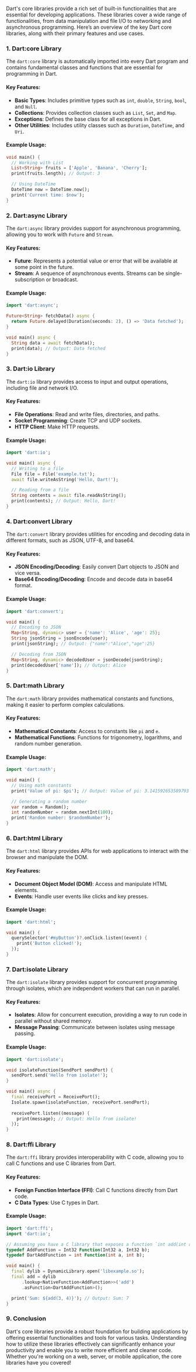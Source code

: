 Dart's core libraries provide a rich set of built-in functionalities that are essential for developing applications. These libraries cover a wide range of functionalities, from data manipulation and file I/O to networking and asynchronous programming. Here’s an overview of the key Dart core libraries, along with their primary features and use cases.

### 1. **Dart:core Library**

The `dart:core` library is automatically imported into every Dart program and contains fundamental classes and functions that are essential for programming in Dart.

#### Key Features:
- **Basic Types**: Includes primitive types such as `int`, `double`, `String`, `bool`, and `Null`.
- **Collections**: Provides collection classes such as `List`, `Set`, and `Map`.
- **Exceptions**: Defines the base class for all exceptions in Dart.
- **Other Utilities**: Includes utility classes such as `Duration`, `DateTime`, and `Uri`.

#### Example Usage:

```dart
void main() {
  // Working with List
  List<String> fruits = ['Apple', 'Banana', 'Cherry'];
  print(fruits.length); // Output: 3

  // Using DateTime
  DateTime now = DateTime.now();
  print('Current time: $now');
}
```

### 2. **Dart:async Library**

The `dart:async` library provides support for asynchronous programming, allowing you to work with `Future` and `Stream`.

#### Key Features:
- **Future**: Represents a potential value or error that will be available at some point in the future.
- **Stream**: A sequence of asynchronous events. Streams can be single-subscription or broadcast.

#### Example Usage:

```dart
import 'dart:async';

Future<String> fetchData() async {
  return Future.delayed(Duration(seconds: 2), () => 'Data fetched');
}

void main() async {
  String data = await fetchData();
  print(data); // Output: Data fetched
}
```

### 3. **Dart:io Library**

The `dart:io` library provides access to input and output operations, including file and network I/O.

#### Key Features:
- **File Operations**: Read and write files, directories, and paths.
- **Socket Programming**: Create TCP and UDP sockets.
- **HTTP Client**: Make HTTP requests.

#### Example Usage:

```dart
import 'dart:io';

void main() async {
  // Writing to a file
  File file = File('example.txt');
  await file.writeAsString('Hello, Dart!');

  // Reading from a file
  String contents = await file.readAsString();
  print(contents); // Output: Hello, Dart!
}
```

### 4. **Dart:convert Library**

The `dart:convert` library provides utilities for encoding and decoding data in different formats, such as JSON, UTF-8, and base64.

#### Key Features:
- **JSON Encoding/Decoding**: Easily convert Dart objects to JSON and vice versa.
- **Base64 Encoding/Decoding**: Encode and decode data in base64 format.

#### Example Usage:

```dart
import 'dart:convert';

void main() {
  // Encoding to JSON
  Map<String, dynamic> user = {'name': 'Alice', 'age': 25};
  String jsonString = jsonEncode(user);
  print(jsonString); // Output: {"name":"Alice","age":25}

  // Decoding from JSON
  Map<String, dynamic> decodedUser = jsonDecode(jsonString);
  print(decodedUser['name']); // Output: Alice
}
```

### 5. **Dart:math Library**

The `dart:math` library provides mathematical constants and functions, making it easier to perform complex calculations.

#### Key Features:
- **Mathematical Constants**: Access to constants like `pi` and `e`.
- **Mathematical Functions**: Functions for trigonometry, logarithms, and random number generation.

#### Example Usage:

```dart
import 'dart:math';

void main() {
  // Using math constants
  print('Value of pi: $pi'); // Output: Value of pi: 3.141592653589793

  // Generating a random number
  var random = Random();
  int randomNumber = random.nextInt(100);
  print('Random number: $randomNumber');
}
```

### 6. **Dart:html Library**

The `dart:html` library provides APIs for web applications to interact with the browser and manipulate the DOM.

#### Key Features:
- **Document Object Model (DOM)**: Access and manipulate HTML elements.
- **Events**: Handle user events like clicks and key presses.

#### Example Usage:

```dart
import 'dart:html';

void main() {
  querySelector('#myButton')?.onClick.listen((event) {
    print('Button clicked!');
  });
}
```

### 7. **Dart:isolate Library**

The `dart:isolate` library provides support for concurrent programming through isolates, which are independent workers that can run in parallel.

#### Key Features:
- **Isolates**: Allow for concurrent execution, providing a way to run code in parallel without shared memory.
- **Message Passing**: Communicate between isolates using message passing.

#### Example Usage:

```dart
import 'dart:isolate';

void isolateFunction(SendPort sendPort) {
  sendPort.send('Hello from isolate!');
}

void main() async {
  final receivePort = ReceivePort();
  Isolate.spawn(isolateFunction, receivePort.sendPort);
  
  receivePort.listen((message) {
    print(message); // Output: Hello from isolate!
  });
}
```

### 8. **Dart:ffi Library**

The `dart:ffi` library provides interoperability with C code, allowing you to call C functions and use C libraries from Dart.

#### Key Features:
- **Foreign Function Interface (FFI)**: Call C functions directly from Dart code.
- **C Data Types**: Use C types in Dart.

#### Example Usage:

```dart
import 'dart:ffi';
import 'dart:io';

// Assuming you have a C library that exposes a function `int add(int a, int b)`
typedef AddFunction = Int32 Function(Int32 a, Int32 b);
typedef DartAddFunction = int Function(int a, int b);

void main() {
  final dylib = DynamicLibrary.open('libexample.so');
  final add = dylib
      .lookup<NativeFunction<AddFunction>>('add')
      .asFunction<DartAddFunction>();

  print('Sum: ${add(3, 4)}'); // Output: Sum: 7
}
```

### 9. **Conclusion**

Dart's core libraries provide a robust foundation for building applications by offering essential functionalities and tools for various tasks. Understanding how to utilize these libraries effectively can significantly enhance your productivity and enable you to write more efficient and cleaner code. Whether you're working on a web, server, or mobile application, the core libraries have you covered!
